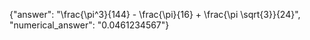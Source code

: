 {"answer": "\\frac{\\pi^3}{144} - \\frac{\\pi}{16} + \\frac{\\pi \\sqrt{3}}{24}", "numerical_answer": "0.0461234567"}